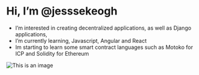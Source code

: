 # Hi, I’m @jesssekeogh
- I’m interested in creating decentralized applications, as well as Django applications,
- I’m currently learning, Javascript, Angular and React
- Im starting to learn some smart contract languages such as Motoko for ICP and Solidity for Ethereum

![This is an image](https://www.digitaltechnologylabs.com/wp-content/uploads/2019/06/01-240x300.jpg)


<!---
- 💞️ I’m looking to collaborate on ...
- 📫 How to reach me ...
jesssekeogh/jesssekeogh is a ✨ special ✨ repository because its `README.md` (this file) appears on your GitHub profile.
You can click the Preview link to take a look at your changes.
--->
